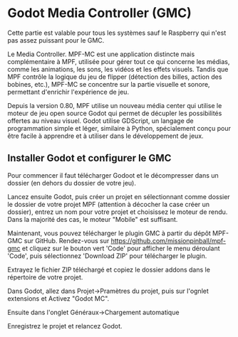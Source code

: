 # Godot Media Controller (GMC)

Cette partie est valable pour tous les systèmes sauf le Raspberry qui n'est pas assez puissant pour le GMC.

Le Media Controller. MPF-MC est une application distincte mais complémentaire à MPF, utilisée pour gérer tout ce qui concerne les médias, comme les animations, les sons, les vidéos et les effets visuels. Tandis que MPF contrôle la logique du jeu de flipper (détection des billes, action des bobines, etc.), MPF-MC se concentre sur la partie visuelle et sonore, permettant d'enrichir l'expérience de jeu.

Depuis la version 0.80, MPF utilise un nouveau média center qui utilise le moteur de jeu open source Godot qui permet de décupler les possibilités offertes au niveau visuel.
Godot utilise GDScript, un langage de programmation simple et léger, similaire à Python, spécialement conçu pour être facile à apprendre et à utiliser dans le développement de jeux.

## Installer Godot et configurer le GMC

Pour commencer il faut télécharger Godoot et le décompresser dans un dossier (en dehors du dossier de votre jeu).

Lancez ensuite Godot, puis créer un projet en sélectionnant comme dossier le dossier de votre projet MPF (attention à décocher la case créer un dossier), entrez un nom pour votre projet et choisissez le moteur de rendu. Dans la majorité des cas, le moteur "Mobile" est suffisant.

Maintenant, vous pouvez télécharger le plugin GMC à partir du dépôt MPF-GMC sur GitHub. Rendez-vous sur https://github.com/missionpinball/mpf-gmc et cliquez sur le bouton vert 'Code' pour afficher le menu déroulant 'Code', puis sélectionnez 'Download ZIP' pour télécharger le plugin.

Extrayez le fichier ZIP téléchargé et copiez le dossier addons dans le répertoire de votre projet.

Dans Godot, allez dans Projet->Pramètres du projet, puis sur l'ognlet extensions et Activez "Godot MC".

Ensuite dans l'onglet Généraux->Chargement automatique

Enregistrez le projet et relancez Godot.
